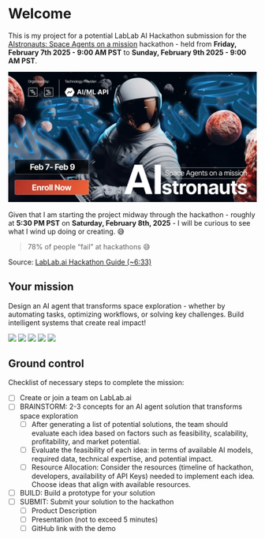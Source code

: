 # Welcome
This is my project for a potential LabLab AI Hackathon submission for the [AIstronauts: Space Agents on a mission](https://lablab.ai/event/aistronauts-space-agents-on-a-mission?utm_medium=newsletter_paid&utm_source=email1&utm_campaign=AIstronauts) hackathon - held from **Friday, February 7th 2025 - 9:00 AM PST** to **Sunday, February 9th 2025 - 9:00 AM PST**.

![](./screenshots/cm5xsfsfx000q357q5hktprpp_imageLink_xm1pbz0a98.png)

Given that I am starting the project midway through the hackathon - roughly at **5:30 PM PST** on **Saturday, February 8th, 2025** - I will be curious to see what I wind up doing or creating. 😅

> 78% of people “fail” at hackathons 😅

Source: [LabLab.ai Hackathon Guide (~6:33)](https://www.youtube.com/watch?v=43PCWgt1Pn0)


## Your mission
Design an AI agent that transforms space exploration - whether by automating tasks, optimizing workflows, or solving key challenges. Build intelligent systems that create real impact!

![](./screenshots/Screenshot%202025-02-08%20at%205.49.35 PM.png)
![](./screenshots/Screenshot%202025-02-08%20at%205.52.10 PM.png)
![](./screenshots/Screenshot%202025-02-08%20at%205.53.17 PM.png)
![](./screenshots/Screenshot%202025-02-08%20at%205.55.00 PM.png)
![](./screenshots/Screenshot%202025-02-08%20at%205.59.14 PM.png)

## Ground control

Checklist of necessary steps to complete the mission:

- [ ] Create or join a team on LabLab.ai
- [ ] BRAINSTORM: 2-3 concepts for an AI agent solution that transforms space exploration
    - [ ] After generating a list of potential solutions, the team should evaluate each idea based on factors such as feasibility, scalability, profitability, and market potential.
    - [ ] Evaluate the feasibility of each idea: in terms of available AI models, required data, technical expertise, and potential impact.
    - [ ] Resource Allocation: Consider the resources (timeline of hackathon, developers, availability of API Keys) needed to implement each idea. Choose ideas that align with available resources.
- [ ] BUILD: Build a prototype for your solution
- [ ] SUBMIT: Submit your solution to the hackathon
    - [ ] Product Description
    - [ ] Presentation (not to exceed 5 minutes)
    - [ ] GitHub link with the demo
